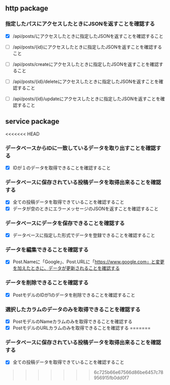 ## http package

### 指定したパスにアクセスしたときにJSONを返すことを確認する
- [x] /api/posts/にアクセスしたときに指定したJSONを返すことを確認すること
- [ ] /api/posts/{id}にアクセスしたときに指定したJSONを返すことを確認すること
- [ ] /api/posts/createにアクセスしたときに指定したJSONを返すことを確認すること
- [ ] /api/posts/{id}/deleteにアクセスしたときに指定したJSONを返すことを確認すること
- [ ] /api/posts/{id}/updateにアクセスしたときに指定したJSONを返すことを確認すること



## service package

<<<<<<< HEAD
### データベースからIDに一致しているデータを取り出すことを確認する
- [x] IDが１のデータを取得できることを確認すること

### データベースに保存されている投稿データを取得出来ることを確認する
- [x] 全ての投稿データを取得できていることを確認すること
- [x] データが空のときにエラーメッセージのJSONを返すことを確認すること

### データベースにデータを保存できることを確認する
- [x] データベースに指定した形式でデータを登録できることを確認すること

### データを編集できることを確認する
- [x] Post.Nameに「Google」、Post.URLに「https://www.google.com」と変更を加えたときに、データが更新されることを確認する

### データを削除できることを確認する
- [x] PostモデルのIDが1のデータを削除できることを確認すること

### 選択したカラムのデータのみを取得できることを確認する
- [x] PostモデルのNameカラムのみを取得できることを確認する
- [x] PostモデルのURLカラムのみを取得できることを確認する
=======
### データベースに保存されている投稿データを取得出来ることを確認する
- [x] 全ての投稿データを取得できていることを確認すること
>>>>>>> 6c725b66e67566d86be6457c78956915fb0dd0f7
